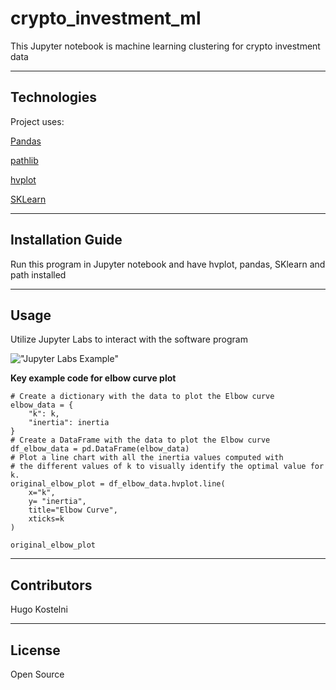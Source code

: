 # crypto_investment_ml
This Jupyter notebook is machine learning clustering for crypto investment data


---

## Technologies

Project uses:

[Pandas](https://pandas.pydata.org/)

[pathlib](https://docs.python.org/3/library/pathlib.html)

[hvplot](https://hvplot.holoviz.org/)

[SKLearn](https://scikit-learn.org/stable/)




---

## Installation Guide

Run this program in Jupyter notebook and have hvplot, pandas, SKlearn and path installed



---

## Usage

Utilize Jupyter Labs to interact with the software program

!["Jupyter Labs Example"](https://miro.medium.com/max/955/1*mXGu0MeYgnUkyR9ybVlQpg.png)

**Key example code for elbow curve plot**
```
# Create a dictionary with the data to plot the Elbow curve
elbow_data = {
    "k": k,
    "inertia": inertia
}
# Create a DataFrame with the data to plot the Elbow curve
df_elbow_data = pd.DataFrame(elbow_data)
# Plot a line chart with all the inertia values computed with 
# the different values of k to visually identify the optimal value for k.
original_elbow_plot = df_elbow_data.hvplot.line(
    x="k", 
    y= "inertia", 
    title="Elbow Curve", 
    xticks=k
)

original_elbow_plot
```

---

## Contributors

Hugo Kostelni

---

## License

Open Source